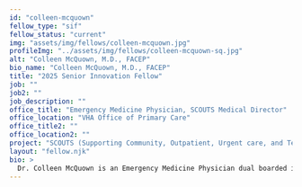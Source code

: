 ```yaml
---
id: "colleen-mcquown"
fellow_type: "sif"
fellow_status: "current"
img: "assets/img/fellows/colleen-mcquown.jpg"
profileImg: "../assets/img/fellows/colleen-mcquown-sq.jpg"
alt: "Colleen McQuown, M.D., FACEP"
bio_name: "Colleen McQuown, M.D., FACEP"
title: "2025 Senior Innovation Fellow"
job: ""
job2: ""
job_description: ""
office_title: "Emergency Medicine Physician, SCOUTS Medical Director"
office_location: "VHA Office of Primary Care"
office_title2: ""
office_location2: ""
project: "SCOUTS (Supporting Community, Outpatient, Urgent care, and Telehealth Services)<br><br><a href='https://marketplace.va.gov/innovations/scouts' target='_blank'>Learn more at Diffusion Marketplace</a>"
layout: "fellow.njk"
bio: >
  Dr. Colleen McQuown is an Emergency Medicine Physician dual boarded in Emergency Medicine and Emergency Medicine Services. She is a former president of the Academy of Geriatric Emergency Medicine with the Society for Academic Emergency Medicine. Dr. McQuown has served on the National VHA Geriatric Emergency Medicine and National VHA Emergency Ambulance Service programs as a senior advisor. Currently, she is the National Director of the VA SCOUTS (Supporting Community, Outpatient, Urgent care, and Telehealth Services) program, which is an Office of Rural Health Enterprise Wide Initiative and Shark Tank Promising Practice. Dr. McQuown also serves the VHA Office of Primary Care as an Intermediate Care Technician (ICT) Program Senior Advisor and the Clinical Director of the Foundational ICT Course for Emergency Medicine with VA SimLEARN. As part of Dr. McQuown's Fellowship, she will be further developing and diffusing SCOUTS as a nationwide program.
---
```


